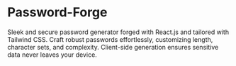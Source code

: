 # Password-Forge
Sleek and secure password generator forged with React.js and tailored with Tailwind CSS. Craft robust passwords effortlessly, customizing length, character sets, and complexity. Client-side generation ensures sensitive data never leaves your device.
